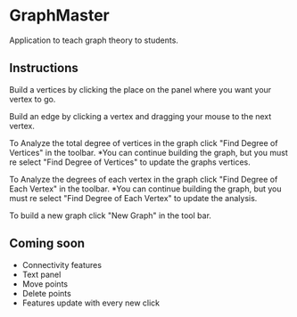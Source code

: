 # GraphMaster
Application to teach graph theory to students.

## Instructions
Build a vertices by clicking the place on the panel where you want your vertex to go.

Build an edge by clicking a vertex and dragging your mouse to the next vertex.

To Analyze the total degree of vertices in the graph click "Find Degree of Vertices" in the toolbar.
    *You can continue building the graph, but you must re select "Find Degree of Vertices" to update the graphs vertices.

To Analyze the degrees of each vertex in the graph click  "Find Degree of Each Vertex" in the toolbar.
    *You can continue building the graph, but you must re select "Find Degree of Each Vertex" to update the analysis.

To build a new graph click "New Graph" in the tool bar.

## Coming soon
- Connectivity features
- Text panel
- Move points
- Delete points
- Features update with every new click
